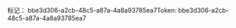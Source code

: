<span data-ttu-id="b31a9-101">标记： bbe3d306-a2cb-48c5-a87a-4a8a93785ea7</span><span class="sxs-lookup"><span data-stu-id="b31a9-101">Token: bbe3d306-a2cb-48c5-a87a-4a8a93785ea7</span></span>